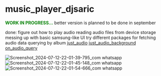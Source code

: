# music_player_djsaric

**<span style="color: green;">WORK IN PROGRESS...</span>**
better version is planned to be done in september

done: figure out how to play audio
      reading audio files from device storage
      messing up with basic samsung-like UI 
      try different packages for fetching audio data 
      querying by album
      [just_audio](https://pub.dev/packages/just_audio)
      [just_audio_background](https://pub.dev/packages/just_audio_background)
      [on_audio_query](https://pub.dev/packages/on_audio_query)
      
![Screenshot_2024-07-12-22-01-39-795_com whatsapp](https://github.com/user-attachments/assets/5ee51b26-5a32-48ee-9b04-e52aa585512d)
![Screenshot_2024-07-12-22-01-45-148_com whatsapp](https://github.com/user-attachments/assets/a7f902d7-1eb9-4104-b2fa-69034039f577)
![Screenshot_2024-07-12-22-01-54-666_com whatsapp](https://github.com/user-attachments/assets/4ac30eda-7340-407f-8a00-704003b96927)

